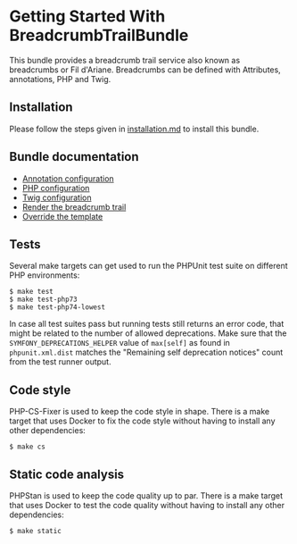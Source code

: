 Getting Started With BreadcrumbTrailBundle
==========================================

This bundle provides a breadcrumb trail service also known as breadcrumbs or Fil d'Ariane.
Breadcrumbs can be defined with Attributes, annotations, PHP and Twig.

## Installation

Please follow the steps given in [installation.md](doc/installation.md) to install this bundle.

## Bundle documentation

- [Annotation configuration](doc/annotation_configuration.md)
- [PHP configuration](doc/php_configuration.md)
- [Twig configuration](doc/twig_configuration.md)
- [Render the breadcrumb trail](doc/rendering.md)
- [Override the template](doc/override_template.md)

## Tests

Several make targets can get used to run the PHPUnit test suite on different PHP environments:

```
$ make test
$ make test-php73
$ make test-php74-lowest
```

In case all test suites pass but running tests still returns an error code, that
might be related to the number of allowed deprecations. Make sure that the
`SYMFONY_DEPRECATIONS_HELPER` value of `max[self]` as found in `phpunit.xml.dist`
matches the "Remaining self deprecation notices" count from the test runner output.

## Code style

PHP-CS-Fixer is used to keep the code style in shape. There is a make target that uses Docker to fix
the code style without having to install any other dependencies:

```
$ make cs
```

## Static code analysis

PHPStan is used to keep the code quality up to par. There is a make target that uses Docker to test
the code quality without having to install any other dependencies:

```
$ make static
```
